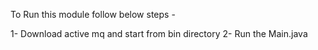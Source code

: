 To Run this module follow below steps -

1- Download active mq and start from bin directory
2- Run the Main.java
